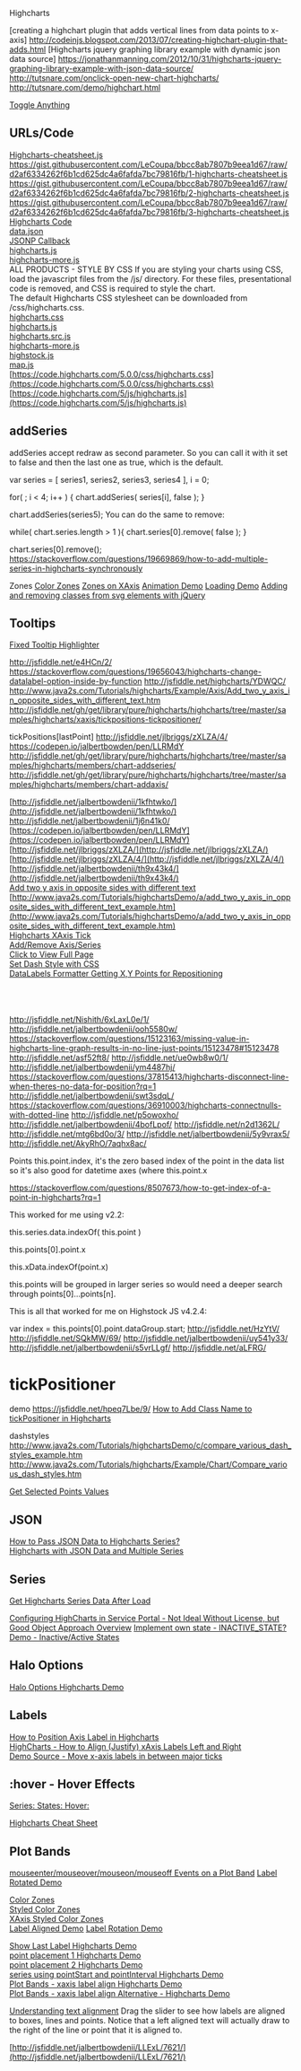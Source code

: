 Highcharts

[creating a highchart plugin that adds vertical lines from data points to x-axis]
http://codeinjs.blogspot.com/2013/07/creating-highchart-plugin-that-adds.html
[Highcharts jquery graphing library example with dynamic json data source]
https://jonathanmanning.com/2012/10/31/highcharts-jquery-graphing-library-example-with-json-data-source/
http://tutsnare.com/onclick-open-new-chart-highcharts/
http://tutsnare.com/demo/highchart.html


[Toggle Anything](http://jsfiddle.net/gh/get/jquery/1.7.2/highslide-software/highcharts.com/tree/master/samples/highcharts/members/series-update/)  



## URLs/Code  
[Highcharts-cheatsheet.js](https://gist.github.com/LeCoupa/bbcc8ab7807b9eea1d67)
https://gist.githubusercontent.com/LeCoupa/bbcc8ab7807b9eea1d67/raw/d2af6334262f6b1cd625dc4a6fafda7bc79816fb/1-highcharts-cheatsheet.js
https://gist.githubusercontent.com/LeCoupa/bbcc8ab7807b9eea1d67/raw/d2af6334262f6b1cd625dc4a6fafda7bc79816fb/2-highcharts-cheatsheet.js
https://gist.githubusercontent.com/LeCoupa/bbcc8ab7807b9eea1d67/raw/d2af6334262f6b1cd625dc4a6fafda7bc79816fb/3-highcharts-cheatsheet.js
[Highcharts Code](https://code.highcharts.com/)  
[data.json](https://code.highcharts.com/modules/data.js)  
[JSONP Callback](https://www.highcharts.com/samples/data/jsonp.php?filename=analytics.csv&callback=jQuery21308746522116422886_1497658380841&_=1497658380842)  
[highcharts.js](https://code.highcharts.com/highcharts.js)  
[highcharts-more.js](https://code.highcharts.com/highcharts-more.js)  
ALL PRODUCTS - STYLE BY CSS
If you are styling your charts using CSS, load the javascript files from the /js/ directory. For these files, presentational code is removed, and CSS is required to style the chart.  
The default Highcharts CSS stylesheet can be downloaded from /css/highcharts.css.  
[highcharts.css](https://code.highcharts.com/css/highcharts.css)  
[highcharts.js](https://code.highcharts.com/js/highcharts.js)  
[highcharts.src.js](https://code.highcharts.com/js/highcharts.src.js)  
[highcharts-more.js](https://code.highcharts.com/js/highcharts-more.js)  
[highstock.js](https://code.highcharts.com/stock/js/highstock.js)  
[map.js](https://code.highcharts.com/maps/js/modules/map.js)  
[https://code.highcharts.com/5.0.0/css/highcharts.css](https://code.highcharts.com/5.0.0/css/highcharts.css)  
[https://code.highcharts.com/5/js/highcharts.js](https://code.highcharts.com/5/js/highcharts.js)  



## addSeries

addSeries accept redraw as second parameter.
So you can call it with it set to false and then the last one as true, which is the default.

var series = [ series1, series2, series3, series4 ],
    i = 0;

for( ; i < 4; i++ ) {
    chart.addSeries( series[i], false );
}

chart.addSeries(series5);
You can do the same to remove:

while( chart.series.length > 1 ){
    chart.series[0].remove( false );
}

chart.series[0].remove();
https://stackoverflow.com/questions/19669869/how-to-add-multiple-series-in-highcharts-synchronously

Zones
[Color Zones](http://jsfiddle.net/gh/get/library/pure/highcharts/highcharts/tree/master/samples/highcharts/series/color-zones-simple/)
[Zones on XAxis](http://jsfiddle.net/gh/get/library/pure/highcharts/highcharts/tree/master/samples/highcharts/series/color-zones-zoneaxis-x/)
[Animation Demo](http://jsfiddle.net/jalbertbowdenii/066pnmfc/)
[Loading Demo](http://jsfiddle.net/gh/get/library/pure/highcharts/highcharts/tree/master/samples/highcharts/loading/hideduration/)
[Adding and removing classes from svg elements with jQuery](https://martinwolf.org/blog/2014/12/adding-and-removing-classes-from-svg-elements-with-jquery)


## Tooltips
[Fixed Tooltip Highlighter](http://jsfiddle.net/gh/get/library/pure/highcharts/highcharts/tree/master/samples/highcharts/tooltip/positioner/)  

http://jsfiddle.net/e4HCn/2/
https://stackoverflow.com/questions/19656043/highcharts-change-datalabel-option-inside-by-function
http://jsfiddle.net/highcharts/YDWQC/
http://www.java2s.com/Tutorials/highcharts/Example/Axis/Add_two_y_axis_in_opposite_sides_with_different_text.htm
http://jsfiddle.net/gh/get/library/pure/highcharts/highcharts/tree/master/samples/highcharts/xaxis/tickpositions-tickpositioner/

tickPositions[lastPoint]
http://jsfiddle.net/jlbriggs/zXLZA/4/
https://codepen.io/jalbertbowden/pen/LLRMdY
http://jsfiddle.net/gh/get/library/pure/highcharts/highcharts/tree/master/samples/highcharts/members/chart-addseries/
http://jsfiddle.net/gh/get/library/pure/highcharts/highcharts/tree/master/samples/highcharts/members/chart-addaxis/


[http://jsfiddle.net/jalbertbowdenii/1kfhtwko/](http://jsfiddle.net/jalbertbowdenii/1kfhtwko/)
http://jsfiddle.net/jalbertbowdenii/1j6n41k0/
[https://codepen.io/jalbertbowden/pen/LLRMdY](https://codepen.io/jalbertbowden/pen/LLRMdY)  
[http://jsfiddle.net/jlbriggs/zXLZA/](http://jsfiddle.net/jlbriggs/zXLZA/)  
[http://jsfiddle.net/jlbriggs/zXLZA/4/](http://jsfiddle.net/jlbriggs/zXLZA/4/)  
[http://jsfiddle.net/jalbertbowdenii/th9x43k4/](http://jsfiddle.net/jalbertbowdenii/th9x43k4/)  
[Add two y axis in opposite sides with different text](http://www.java2s.com/Tutorials/highcharts/Example/Axis/Add_two_y_axis_in_opposite_sides_with_different_text.htm)  
[http://www.java2s.com/Tutorials/highchartsDemo/a/add_two_y_axis_in_opposite_sides_with_different_text_example.htm](http://www.java2s.com/Tutorials/highchartsDemo/a/add_two_y_axis_in_opposite_sides_with_different_text_example.htm)  
[Highcharts XAxis Tick](http://www.java2s.com/Tutorials/highcharts/Example/Axis_Tick/highcharts_Axis_Tick.htm)  
[Add/Remove Axis/Series](http://jsfiddle.net/gh/get/library/pure/highcharts/highcharts/tree/master/samples/highcharts/members/chart-addaxis/)  
[Click to View Full Page](http://jsfiddle.net/gh/get/library/pure/highcharts/highcharts/tree/master/samples/highcharts/chart/events-container/)  
[Set Dash Style with CSS](http://jsfiddle.net/gh/get/library/pure/highcharts/highcharts/tree/master/samples/highcharts/css/series-dashstyle/)  
[DataLabels Formatter Getting X,Y Points for Repositioning](https://stackoverflow.com/questions/7556473/is-it-possible-to-position-highcharts-datalabels-depending-on-the-value)  
[]()  
[]()  
[]()  
[]()  










http://jsfiddle.net/Nishith/6xLaxL0e/1/
http://jsfiddle.net/jalbertbowdenii/ooh5580w/
https://stackoverflow.com/questions/15123163/missing-value-in-highcharts-line-graph-results-in-no-line-just-points/15123478#15123478
http://jsfiddle.net/asf52ft8/
http://jsfiddle.net/ue0wb8w0/1/
http://jsfiddle.net/jalbertbowdenii/ym4487hj/
https://stackoverflow.com/questions/37815413/highcharts-disconnect-line-when-theres-no-data-for-position?rq=1
http://jsfiddle.net/jalbertbowdenii/swt3sdqL/
https://stackoverflow.com/questions/36910003/highcharts-connectnulls-with-dotted-line
http://jsfiddle.net/p5owoxho/
http://jsfiddle.net/jalbertbowdenii/4bofLpof/
http://jsfiddle.net/n2d1362L/
http://jsfiddle.net/mtg6bd0o/3/
http://jsfiddle.net/jalbertbowdenii/5y9vrax5/
http://jsfiddle.net/AkyRhO/7aqhx8ac/


Points
this.point.index, it's the zero based index of the point in the data list so it's also good for datetime axes (where this.point.x

https://stackoverflow.com/questions/8507673/how-to-get-index-of-a-point-in-highcharts?rq=1

This worked for me using v2.2:

this.series.data.indexOf( this.point )


this.points[0].point.x


this.xData.indexOf(point.x)

this.points will be grouped in larger series so would need a deeper search through points[0]...points[n].


This is all that worked for me on Highstock JS v4.2.4:

var index = this.points[0].point.dataGroup.start;
http://jsfiddle.net/HzYtV/
http://jsfiddle.net/SQkMW/69/
http://jsfiddle.net/jalbertbowdenii/uy541y33/
http://jsfiddle.net/jalbertbowdenii/s5vrLLgf/
http://jsfiddle.net/aLFRG/





# tickPositioner  

demo
https://jsfiddle.net/hpeq7Lbe/9/
[How to Add Class Name to tickPositioner in Highcharts](https://stackoverflow.com/questions/40462308/how-to-add-class-name-to-tickpositioner-in-highcharts)



dashstyles
http://www.java2s.com/Tutorials/highchartsDemo/c/compare_various_dash_styles_example.htm
http://www.java2s.com/Tutorials/highcharts/Example/Chart/Compare_various_dash_styles.htm

[Get Selected Points Values](http://jsfiddle.net/jalbertbowdenii/vtuf55dt/)  

## JSON  
[How to Pass JSON Data to Highcharts Series?](https://stackoverflow.com/questions/29643609/how-to-pass-json-data-to-highcharts-series)  
[Highcharts with JSON Data and Multiple Series](https://stackoverflow.com/questions/15666557/highcharts-with-json-data-and-multiple-series)  

## Series  
[Get Highcharts Series Data After Load](https://stackoverflow.com/questions/18840397/get-highcharts-series-data-after-load)  

[Configuring HighCharts in Service Portal - Not Ideal Without License, but Good Object Approach Overview](https://codecreative.io/servicenow/configuring-highcharts-in-service-portal)
[Implement own state - INACTIVE_STATE?](https://forum.highcharts.com/viewtopic.php?f=9&t=10262)  
[Demo - Inactive/Active States](http://jsfiddle.net/jalbertbowdenii/7wfd12nx/)



## Halo Options  
[Halo Options Highcharts Demo](http://jsfiddle.net/gh/get/library/pure/highcharts/highcharts/tree/master/samples/highcharts/plotoptions/halo/)  

## Labels  
[How to Position Axis Label in Highcharts](https://stackoverflow.com/questions/21442679/how-to-position-axis-label-in-highcharts?rq=1)  
[HighCharts - How to Align (Justify) xAxis Labels Left and Right](https://stackoverflow.com/questions/12538593/highcharts-how-to-align-justify-xaxis-labels-left-and-right?rq=1)  
[Demo Source - Move x-axis labels in between major ticks](http://www.telerik.com/forums/move-x-axis-labels-in-between-major-ticks)  

##  :hover - Hover Effects  

[Series: States: Hover: ](http://jsfiddle.net/jalbertbowdenii/vod2pufn/)


[Highcharts Cheat Sheet](https://gist.github.com/mulhoon/63b5d5a98ef0ab8c2b89)

## Plot Bands  
[mouseenter/mouseover/mouseon/mouseoff Events on a Plot Band](http://jsfiddle.net/jalbertbowdenii/5m43w2n7/)
[Label Rotated Demo](http://jsfiddle.net/jalbertbowdenii/oqcmttfg/)

[Color Zones](http://jsfiddle.net/jalbertbowdenii/ney7x3vf/)  
[Styled Color Zones](http://jsfiddle.net/jalbertbowdenii/sff05opn/)  
[XAxis Styled Color Zones](http://jsfiddle.net/jalbertbowdenii/cqw564ph/)  
[Label Aligned Demo](http://jsfiddle.net/jalbertbowdenii/qb3t2gn7/)
[Label Rotation Demo](http://jsfiddle.net/jalbertbowdenii/gxeh87y2/)

[Show Last Label Highcharts Demo](http://jsfiddle.net/jalbertbowdenii/j58cso09/)  
[point placement 1 Highcharts Demo](http://jsfiddle.net/jalbertbowdenii/m62gLg9h/)  
[point placement 2 Highcharts Demo](http://jsfiddle.net/jalbertbowdenii/krb6szhj/)  
[series using pointStart and pointInterval Highcharts Demo](http://jsfiddle.net/jalbertbowdenii/6bq1jbxd/)  
[Plot Bands - xaxis label align Highcharts Demo](http://jsfiddle.net/jalbertbowdenii/drw2344e/)  
[Plot Bands - xaxis label align Alternative - Highcharts Demo](http://jsfiddle.net/jalbertbowdenii/24sdawor/1/)  

[Understanding text alignment](http://jsfiddle.net/jalbertbowdenii/6w11ykfk/)
Drag the slider to see how labels are aligned to boxes, lines and points. Notice that a left aligned text will actually draw to the right of the line or point that it is aligned to.


[http://jsfiddle.net/jalbertbowdenii/LLExL/7621/](http://jsfiddle.net/jalbertbowdenii/LLExL/7621/)